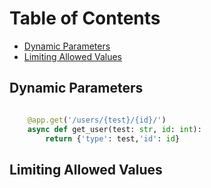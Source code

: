 <!-- omit in toc -->
# Table of Contents
- [Dynamic Parameters](#dynamic-parameters)
- [Limiting Allowed Values](#limiting-allowed-values)

## Dynamic Parameters

```python

    @app.get('/users/{test}/{id}/')
    async def get_user(test: str, id: int):
        return {'type': test,'id': id}

```

## Limiting Allowed Values